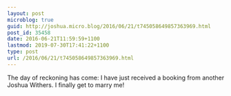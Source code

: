 ```yaml
---
layout: post
microblog: true
guid: http://joshua.micro.blog/2016/06/21/t745058649857363969.html
post_id: 35458
date: 2016-06-21T11:59:59+1100
lastmod: 2019-07-30T17:41:22+1100
type: post
url: /2016/06/21/t745058649857363969.html
---
```

The day of reckoning has come: I have just received a booking from another Joshua Withers. I finally get to marry me!
